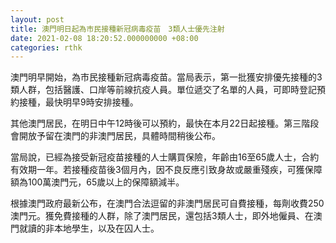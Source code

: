 ```yaml
---
layout: post
title: 澳門明日起為市民接種新冠病毒疫苗　3類人士優先注射
date: 2021-02-08 18:20:52.000000000 +08:00
categories: rthk
---
```


澳門明早開始，為市民接種新冠病毒疫苗。當局表示，第一批獲安排優先接種的3類人群，包括醫護、口岸等前線抗疫人員。單位遞交了名單的人員，可即時登記預約接種，最快明早9時安排接種。

其他澳門居民，在明日中午12時後可以預約，最快在本月22日起接種。第三階段會開放予留在澳門的非澳門居民，具體時間稍後公布。

當局說，已經為接受新冠疫苗接種的人士購買保險，年齡由16至65歲人士，合約有效期一年。若接種疫苗後3個月內，因不良反應引致身故或嚴重殘疾，可獲保障額為100萬澳門元，65歲以上的保障額減半。

根據澳門政府最新公布，在澳門合法逗留的非澳門居民可自費接種，每劑收費250澳門元。獲免費接種的人群，除了澳門居民，還包括3類人士，即外地僱員、在澳門就讀的非本地學生，以及在囚人士。
